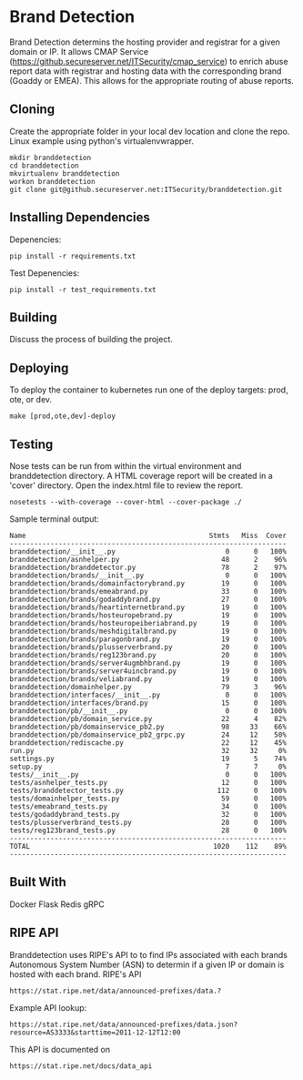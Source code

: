 # Brand Detection
Brand Detection determins the hosting provider and registrar for a given domain or IP. It allows CMAP Service (https://github.secureserver.net/ITSecurity/cmap_service) to enrich abuse report data with registrar and hosting data with the corresponding brand (Goaddy or EMEA). This allows for the appropriate routing of abuse reports.

## Cloning
Create the appropriate folder in your local dev location and clone the repo.
Linux example using python's virtualenvwrapper.
```
mkdir branddetection
cd branddetection
mkvirtualenv branddetection
workon branddetection
git clone git@github.secureserver.net:ITSecurity/branddetection.git
```

## Installing Dependencies
Depenencies:
```
pip install -r requirements.txt
```
Test Depenencies:
```
pip install -r test_requirements.txt
```

## Building
Discuss the process of building the project.

## Deploying
To deploy the container to kubernetes run one of the deploy targets: prod, ote, or dev.
```
make [prod,ote,dev]-deploy
```

## Testing
Nose tests can be run from within the virtual environment and branddetection directory. A HTML coverage report will be created in a 'cover' directory. Open the index.html file to review the report.
```
nosetests --with-coverage --cover-html --cover-package ./
```
Sample terminal output:
```
Name                                             Stmts   Miss  Cover
--------------------------------------------------------------------
branddetection/__init__.py                           0      0   100%
branddetection/asnhelper.py                         48      2    96%
branddetection/branddetector.py                     78      2    97%
branddetection/brands/__init__.py                    0      0   100%
branddetection/brands/domainfactorybrand.py         19      0   100%
branddetection/brands/emeabrand.py                  33      0   100%
branddetection/brands/godaddybrand.py               27      0   100%
branddetection/brands/heartinternetbrand.py         19      0   100%
branddetection/brands/hosteuropebrand.py            19      0   100%
branddetection/brands/hosteuropeiberiabrand.py      19      0   100%
branddetection/brands/meshdigitalbrand.py           19      0   100%
branddetection/brands/paragonbrand.py               19      0   100%
branddetection/brands/plusserverbrand.py            20      0   100%
branddetection/brands/reg123brand.py                20      0   100%
branddetection/brands/server4ugmbhbrand.py          19      0   100%
branddetection/brands/server4uincbrand.py           19      0   100%
branddetection/brands/veliabrand.py                 19      0   100%
branddetection/domainhelper.py                      79      3    96%
branddetection/interfaces/__init__.py                0      0   100%
branddetection/interfaces/brand.py                  15      0   100%
branddetection/pb/__init__.py                        0      0   100%
branddetection/pb/domain_service.py                 22      4    82%
branddetection/pb/domainservice_pb2.py              98     33    66%
branddetection/pb/domainservice_pb2_grpc.py         24     12    50%
branddetection/rediscache.py                        22     12    45%
run.py                                              32     32     0%
settings.py                                         19      5    74%
setup.py                                             7      7     0%
tests/__init__.py                                    0      0   100%
tests/asnhelper_tests.py                            12      0   100%
tests/branddetector_tests.py                       112      0   100%
tests/domainhelper_tests.py                         59      0   100%
tests/emeabrand_tests.py                            34      0   100%
tests/godaddybrand_tests.py                         32      0   100%
tests/plusserverbrand_tests.py                      28      0   100%
tests/reg123brand_tests.py                          28      0   100%
--------------------------------------------------------------------
TOTAL                                             1020    112    89%
--------------------------------------------------------------------
```

## Built With
Docker
Flask
Redis
gRPC

## RIPE API
Branddetection uses RIPE's API to to find IPs associated with each brands Autonomous System Number (ASN) to determin if a given IP or domain is hosted with each brand.
RIPE's API
```
https://stat.ripe.net/data/announced-prefixes/data.?
```
Example API lookup:
```
https://stat.ripe.net/data/announced-prefixes/data.json?resource=AS3333&starttime=2011-12-12T12:00
```
This API is documented on
```
https://stat.ripe.net/docs/data_api
```